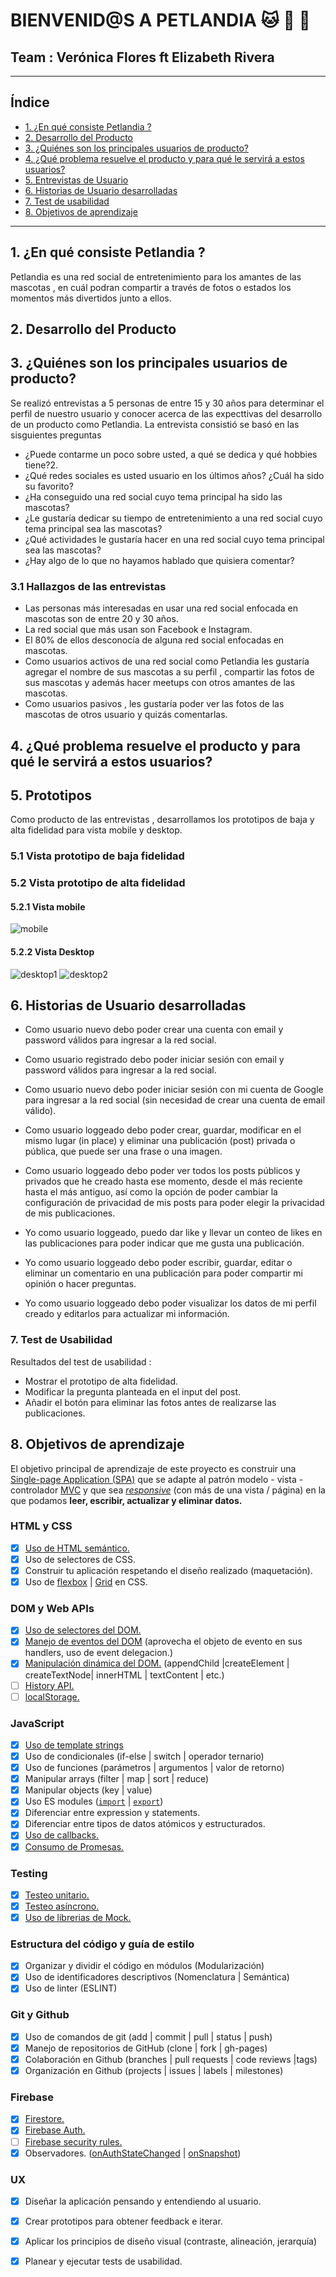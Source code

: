 # BIENVENID@S A PETLANDIA :cat: :orange_heart: :dog: 
## Team : Verónica Flores ft Elizabeth Rivera 
___
## Índice
* [1. ¿En qué consiste Petlandia ?](#1-¿En-qué-consiste-Petlandia-?)
* [2. Desarrollo del Producto](#2-Desarrollo-del-Producto)
* [3. ¿Quiénes son los principales usuarios de producto?](#3-Entrevistas-de-Usuario)
* [4. ¿Qué problema resuelve el producto y para qué le servirá a estos usuarios?](#4-¿Qué-problema-resuelve-el-producto-y-para-qué-le-servirá-a-estos-usuarios?)
* [5. Entrevistas de Usuario](#5-Entrevistas-de-Usuario)
* [6. Historias de Usuario desarrolladas](#6-Historias-de-Usuario-desarrolladas)
* [7. Test de usabilidad](#7-Test-de-usabilidad)
* [8.  Objetivos de aprendizaje](#8-Objetivos-de-aprendizaje)

***

## 1. ¿En qué consiste Petlandia ?
Petlandia es una red social de entretenimiento para los amantes de las mascotas , 
en cuál podran compartir a través de fotos o estados los momentos más divertidos junto a ellos. 

## 2. Desarrollo del Producto 

## 3. ¿Quiénes son los principales usuarios de producto?
Se realizó entrevistas a 5 personas de entre 15 y 30 años para determinar el perfil de 
nuestro usuario y conocer acerca de las expecttivas del desarrollo de un producto como Petlandia.
La entrevista consistió se basó en las sisguientes preguntas
* ¿Puede contarme un poco sobre usted, a qué se dedica y qué hobbies tiene?2.
* ¿Qué redes sociales es usted usuario en los últimos años? ¿Cuál ha sido su favorito?
* ¿Ha conseguido una red social cuyo tema principal ha sido las mascotas?
* ¿Le gustaría dedicar su tiempo de entretenimiento a una red social cuyo tema principal sea las mascotas?
* ¿Qué actividades le gustaría hacer en una red social cuyo tema principal sea las mascotas?
* ¿Hay algo de lo que no hayamos hablado que quisiera comentar?

### 3.1 Hallazgos de las entrevistas

* Las personas más interesadas en usar una red social enfocada en mascotas son de entre 20 y 30 años.
* La red social que más usan son Facebook e Instagram.
* El 80% de ellos desconocía de alguna red social enfocadas en mascotas.
* Como usuarios activos de una red social como Petlandia les gustaría agregar el nombre de sus mascotas a su perfil ,
compartir las fotos de sus mascotas y además hacer meetups con otros amantes de las mascotas. 
* Como usuarios pasivos , les gustaría poder ver las fotos de las mascotas de otros usuario y quizás comentarlas.

## 4. ¿Qué problema resuelve el producto y para qué le servirá a estos usuarios?

## 5. Prototipos 

Como producto de las entrevistas , desarrollamos los prototipos de baja y alta fidelidad para vista mobile y desktop.

### 5.1 Vista prototipo de baja fidelidad

### 5.2 Vista prototipo de alta fidelidad

#### 5.2.1 Vista mobile

  ![mobile](https://user-images.githubusercontent.com/68167686/97643081-bf889700-1a14-11eb-9156-1aecd1a39ab2.png)

#### 5.2.2 Vista Desktop

  ![desktop1](https://user-images.githubusercontent.com/68167686/97643080-bef00080-1a14-11eb-9b6d-c24d399d47f6.png)
  ![desktop2](https://user-images.githubusercontent.com/68167686/97643074-bd263d00-1a14-11eb-9fc6-897cf38b7d80.png)

## 6. Historias de Usuario desarrolladas

* Como usuario nuevo debo poder crear una cuenta con email y password válidos para ingresar
a la red social.

* Como usuario registrado debo poder iniciar sesión con email y password válidos para ingresar
a la red social.

* Como usuario nuevo debo poder iniciar sesión con mi cuenta de Google para ingresar a la red social (sin necesidad de crear una cuenta de email válido).

* Como usuario loggeado debo poder crear, guardar, modificar en el mismo lugar (in place) y eliminar una publicación (post) privada o pública, que puede ser una frase o una imagen.

* Como usuario loggeado debo poder ver todos los posts públicos y privados que he creado hasta ese momento, desde el más reciente hasta el más antiguo, así como la opción de poder cambiar la configuración de privacidad de mis posts para poder elegir la privacidad de mis publicaciones.

* Yo como usuario loggeado, puedo dar like y llevar un conteo de likes en las publicaciones para poder indicar que me gusta una publicación.

* Yo como usuario loggeado debo poder escribir, guardar, editar o eliminar un comentario en una publicación para poder compartir mi opinión o hacer preguntas.

* Yo como usuario loggeado debo poder visualizar los datos de mi perfil creado y editarlos para actualizar mi información.

### 7. Test de Usabilidad

Resultados del test de usabilidad :

* Mostrar el prototipo de alta fidelidad.
* Modificar la pregunta planteada en el input del post.
* Añadir el botón para eliminar las fotos antes de realizarse las publicaciones.

## 8. Objetivos de aprendizaje

El objetivo principal de aprendizaje de este proyecto es construir una
[Single-page Application (SPA)](https://es.wikipedia.org/wiki/Single-page_application) que se adapte 
al patrón modelo - vista - controlador [MVC](https://es.wikipedia.org/wiki/Modelo%E2%80%93vista%E2%80%93controlador)
y que sea [_responsive_](https://github.com/Laboratoria/curricula-js/tree/master/topics/css/02-responsive)
 (con más de una vista / página) en la que podamos **leer, escribir, actualizar y
 eliminar datos.**

### HTML y CSS

* [x] [Uso de HTML semántico.](https://developer.mozilla.org/en-US/docs/Glossary/Semantics#Semantics_in_HTML)
* [x] Uso de selectores de CSS.
* [x] Construir tu aplicación respetando el diseño realizado (maquetación).
* [x] Uso de [flexbox](https://css-tricks.com/snippets/css/a-guide-to-flexbox/) | [Grid]('https://css-tricks.com/snippets/css/complete-guide-grid/') en CSS.

### DOM y Web APIs

* [x] [Uso de selectores del DOM.](https://developer.mozilla.org/es/docs/Web/JavaScript/Referencia/template_strings)
* [x] [Manejo de eventos del DOM](https://lms.laboratoria.la/cohorts/lim-2020-07-bc-core-lim013/courses/browser/02-dom/04-events)
(aprovecha el objeto de evento en sus handlers, uso de event delegacion.)
* [x] [Manipulación dinámica del DOM.](https://developer.mozilla.org/es/docs/Referencia_DOM_de_Gecko/Introducci%C3%B3n)
(appendChild |createElement | createTextNode| innerHTML | textContent | etc.)
* [ ] [History API.](https://developer.mozilla.org/es/docs/DOM/Manipulando_el_historial_del_navegador)
* [ ] [localStorage.](https://developer.mozilla.org/es/docs/Web/API/Window/localStorage)

### JavaScript

* [x] [Uso de template strings](https://developer.mozilla.org/es/docs/Web/JavaScript/Referencia/template_strings)
* [x] Uso de condicionales (if-else | switch | operador ternario)
* [x] Uso de funciones (parámetros | argumentos | valor de retorno)
* [x] Manipular arrays (filter | map | sort | reduce)
* [x] Manipular objects (key | value)
* [x] Uso ES modules ([`import`](https://developer.mozilla.org/en-US/docs/Web/JavaScript/Reference/Statements/import)
| [`export`](https://developer.mozilla.org/en-US/docs/Web/JavaScript/Reference/Statements/export))
* [x] Diferenciar entre expression y statements.
* [x] Diferenciar entre tipos de datos atómicos y estructurados.
* [x] [Uso de callbacks.](https://developer.mozilla.org/es/docs/Glossary/Callback_function)
* [x] [Consumo de Promesas.](https://scotch.io/tutorials/javascript-promises-for-dummies#toc-consuming-promises)

### Testing

* [x] [Testeo unitario.](https://jestjs.io/docs/es-ES/getting-started)
* [x] [Testeo asíncrono.](https://jestjs.io/docs/es-ES/asynchronous)
* [x] [Uso de librerias de Mock.](https://jestjs.io/docs/es-ES/manual-mocks)

### Estructura del código y guía de estilo

* [x] Organizar y dividir el código en módulos (Modularización)
* [x] Uso de identificadores descriptivos (Nomenclatura | Semántica)
* [x] Uso de linter (ESLINT)

### Git y Github

* [x] Uso de comandos de git (add | commit | pull | status | push)
* [x] Manejo de repositorios de GitHub (clone | fork | gh-pages)
* [x] Colaboración en Github (branches | pull requests | code reviews |tags)
* [x] Organización en Github (projects | issues | labels | milestones)

### Firebase

* [x] [Firestore.](https://firebase.google.com/docs/firestore)
* [x] [Firebase Auth.](https://firebase.google.com/docs/auth/web/start)
* [ ] [Firebase security rules.](https://firebase.google.com/docs/rules)
* [x] Observadores. ([onAuthStateChanged](https://firebase.google.com/docs/auth/web/manage-users?hl=es#get_the_currently_signed-in_user)
 | [onSnapshot](https://firebase.google.com/docs/firestore/query-data/listen#listen_to_multiple_documents_in_a_collection))

### UX

* [x] Diseñar la aplicación pensando y entendiendo al usuario.
* [x] Crear prototipos para obtener feedback e iterar.
* [x] Aplicar los principios de diseño visual (contraste, alineación, jerarquía)
* [x] Planear y ejecutar tests de usabilidad.

